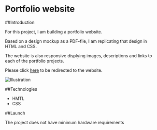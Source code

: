 # Portfolio website

##Introduction

For this project, I am building a portfolio website. 

Based on a design mockup as a PDF-file, I am replicating that design in HTML and CSS. 

The website is also responsive displying images, descriptions and links to each of the portfolio projects.

Please click [here](https://portfolio-bamby.netlify.com/) to be redirected to the website. 

![Illustration](../images/scren.png)

##Technologies

* HMTL
* CSS

##Launch

 The project does not have minimum hardware requirements
